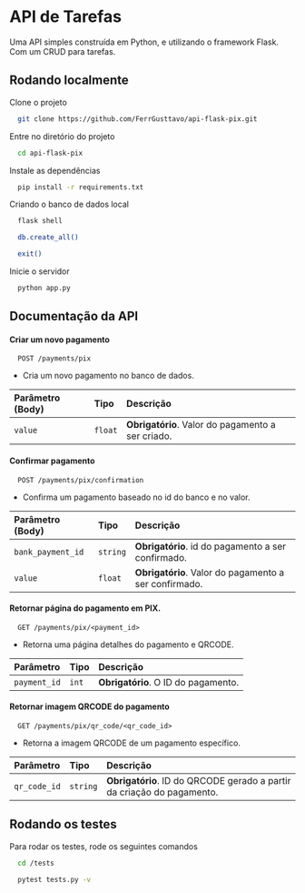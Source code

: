 
# API de Tarefas

Uma API simples construída em Python, e utilizando o framework Flask. Com um CRUD para tarefas.


## Rodando localmente

Clone o projeto

```bash
  git clone https://github.com/FerrGusttavo/api-flask-pix.git
```

Entre no diretório do projeto

```bash
  cd api-flask-pix
```

Instale as dependências

```bash
  pip install -r requirements.txt
```

Criando o banco de dados local

```bash
  flask shell
```
```bash
  db.create_all()
```
```bash
  exit()
```

Inicie o servidor

```bash
  python app.py
```


## Documentação da API

#### Criar um novo pagamento

```http
  POST /payments/pix
```

- Cria um novo pagamento no banco de dados.

| Parâmetro (Body)   | Tipo       | Descrição                                   |
| :---------- | :--------- | :------------------------------------------ |
| `value`      | `float` | **Obrigatório**. Valor do pagamento a ser criado.|

#### Confirmar pagamento


```http
  POST /payments/pix/confirmation
```

- Confirma um pagamento baseado no id do banco e no valor.

| Parâmetro (Body)   | Tipo       | Descrição                                   |
| :---------- | :--------- | :------------------------------------------ |
| `bank_payment_id`      | `string` | **Obrigatório**. id do pagamento a ser confirmado.|
| `value`      | `float` | **Obrigatório**. Valor do pagamento a ser confirmado.|


#### Retornar página do pagamento em PIX. 

```http
  GET /payments/pix/<payment_id>
```

- Retorna uma página detalhes do pagamento e QRCODE.

| Parâmetro   | Tipo       | Descrição                                   |
| :---------- | :--------- | :------------------------------------------ |
| `payment_id`      | `int` | **Obrigatório**. O ID do pagamento. |

#### Retornar imagem QRCODE do pagamento

```http
  GET /payments/pix/qr_code/<qr_code_id>
```

- Retorna a imagem QRCODE de um pagamento específico.

| Parâmetro   | Tipo       | Descrição                                   |
| :---------- | :--------- | :------------------------------------------ |
| `qr_code_id`      | `string` | **Obrigatório**. ID do QRCODE gerado a partir da criação do pagamento. |

## Rodando os testes

Para rodar os testes, rode os seguintes comandos

```bash
  cd /tests
```
```bash
  pytest tests.py -v
```
